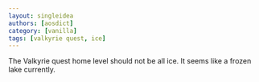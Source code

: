 ```yaml
---
layout: singleidea
authors: [aosdict]
category: [vanilla]
tags: [valkyrie quest, ice]
---
```

The Valkyrie quest home level should not be all ice. It seems like a frozen lake currently.
